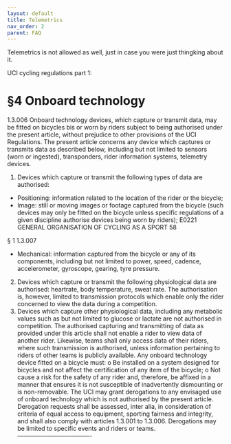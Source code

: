 ```yaml
---
layout: default
title: Telemetrics
nav_order: 2
parent: FAQ
---
```

Telemetrics is not allowed as well, just in case you were just thingking about it. 

UCI cycling regulations part 1:

# §4 Onboard technology

1.3.006 Onboard technology devices, which capture or transmit data, may be fitted on bicycles bis or worn by riders subject to being authorised under the present article, without prejudice to other provisions of the UCI Regulations. The present article concerns any device which captures or transmits data as described below, including but not limited to sensors
(worn or ingested), transponders, rider information systems, telemetry devices.

1. Devices which capture or transmit the following types of data are authorised:
- Positioning: information related to the location of the rider or the bicycle;
- Image: still or moving images or footage captured from the bicycle (such
devices may only be fitted on the bicycle unless specific regulations of a given discipline authorise devices being worn by riders);
E0221 GENERAL ORGANISATION OF CYCLING AS A SPORT 58

§ 1 1.3.007
- Mechanical: information captured from the bicycle or any of its components, including but not limited to power, speed, cadence, accelerometer, gyroscope, gearing, tyre pressure.
2. Devices which capture or transmit the following physiological data are authorised: heartrate, body temperature, sweat rate. The authorisation is, however, limited to transmission protocols which enable only the rider concerned to view the data during a competition.
3. Devices which capture other physiological data, including any metabolic values such as but not limited to glucose or lactate are not authorised in competition.
The authorised capturing and transmitting of data as provided under this article shall not enable a rider to view data of another rider. Likewise, teams shall only access data of their riders, where such transmission is authorised, unless information pertaining to riders of other teams is publicly available.
Any onboard technology device fitted on a bicycle must:
o Be installed on a system designed for bicycles and not affect the certification of any item of the bicycle;
o Not cause a risk for the safety of any rider and, therefore, be affixed in a manner that ensures it is not susceptible of inadvertently dismounting or is non-removable.
The UCI may grant derogations to any envisaged use of onboard technology which is not authorised by the present article. Derogation requests shall be assessed, inter alia, in consideration of criteria of equal access to equipment, sporting fairness and integrity, and shall also comply with articles 1.3.001 to 1.3.006. Derogations may be limited to specific events and riders or teams.
————————————-
